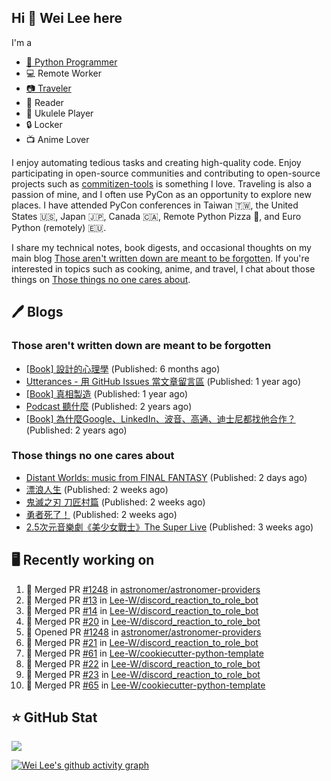 ## Hi 👋 Wei Lee here

I'm a

* [🐍 Python Programmer](https://pycon-note.wei-lee.me/)
* 💻 Remote Worker
* [📷 Traveler](https://travlog.wei-lee.me/)
* 📖 Reader
* 🎵 Ukulele Player
* 🔒 Locker
* 📺 Anime Lover

I enjoy automating tedious tasks and creating high-quality code. Enjoy participating in open-source communities and contributing to open-source projects such as [commitizen-tools](https://github.com/commitizen-tools) is something I love. Traveling is also a passion of mine, and I often use PyCon as an opportunity to explore new places. I have attended PyCon conferences in Taiwan 🇹🇼, the United States 🇺🇸, Japan 🇯🇵, Canada 🇨🇦, Remote Python Pizza 🍕, and Euro Python (remotely) 🇪🇺.

I share my technical notes, book digests, and occasional thoughts on my main blog [Those aren't written down are meant to be forgotten](https://blog.wei-lee.me/). If you're interested in topics such as cooking, anime, and travel, I chat about those things on [Those things no one cares about](https://travlog.wei-lee.me/).

## 🖊️ Blogs

### Those aren't written down are meant to be forgotten

* [[Book] 設計的心理學](https://blog.wei-lee.me/posts/book/2023/01/the-design-of-everyday-things) (Published: 6 months ago)
* [Utterances - 用 GitHub Issues 當文章留言區](https://blog.wei-lee.me/posts/tech/2022/02/use-github-issues-as-comment-system) (Published: 1 year ago)
* [[Book] 真相製造](https://blog.wei-lee.me/posts/book/2022/02/reality-is-business) (Published: 1 year ago)
* [Podcast 聽什麼](https://blog.wei-lee.me/posts/gossiping/2021/12/podcast-i-listen-to) (Published: 2 years ago)
* [[Book] 為什麼Google、LinkedIn、波音、高通、迪士尼都找他合作？](https://blog.wei-lee.me/posts/book/2021/12/pitch-anyting) (Published: 2 years ago)

### Those things no one cares about

* [Distant Worlds: music from FINAL FANTASY](https://travlog.wei-lee.me/posts/review/2023/07/distant-worlds-music-from-FINAL-FANTASY) (Published: 2 days ago)
* [漂浪人生](https://travlog.wei-lee.me/posts/review/2023/07/Flee) (Published: 2 weeks ago)
* [鬼滅之刃 刀匠村篇](https://travlog.wei-lee.me/posts/review/2023/07/demon-slayer-to-the-swordsmith-village) (Published: 2 weeks ago)
* [勇者死了！](https://travlog.wei-lee.me/posts/review/2023/07/the-legendary-hero-is-dead) (Published: 2 weeks ago)
* [2.5次元音樂劇《美少女戰士》The Super Live](https://travlog.wei-lee.me/posts/review/2023/06/2-5-dimension-musical-sailor-moon-the-super-live) (Published: 3 weeks ago)

## 🖥️ Recently working on

1. 🎉 Merged PR [#1248](https://github.com/astronomer/astronomer-providers/pull/1248) in [astronomer/astronomer-providers](https://github.com/astronomer/astronomer-providers)
2. 🎉 Merged PR [#13](https://github.com/Lee-W/discord_reaction_to_role_bot/pull/13) in [Lee-W/discord_reaction_to_role_bot](https://github.com/Lee-W/discord_reaction_to_role_bot)
3. 🎉 Merged PR [#14](https://github.com/Lee-W/discord_reaction_to_role_bot/pull/14) in [Lee-W/discord_reaction_to_role_bot](https://github.com/Lee-W/discord_reaction_to_role_bot)
4. 🎉 Merged PR [#20](https://github.com/Lee-W/discord_reaction_to_role_bot/pull/20) in [Lee-W/discord_reaction_to_role_bot](https://github.com/Lee-W/discord_reaction_to_role_bot)
5. 💪 Opened PR [#1248](https://github.com/astronomer/astronomer-providers/pull/1248) in [astronomer/astronomer-providers](https://github.com/astronomer/astronomer-providers)
6. 🎉 Merged PR [#21](https://github.com/Lee-W/discord_reaction_to_role_bot/pull/21) in [Lee-W/discord_reaction_to_role_bot](https://github.com/Lee-W/discord_reaction_to_role_bot)
7. 🎉 Merged PR [#61](https://github.com/Lee-W/cookiecutter-python-template/pull/61) in [Lee-W/cookiecutter-python-template](https://github.com/Lee-W/cookiecutter-python-template)
8. 🎉 Merged PR [#22](https://github.com/Lee-W/discord_reaction_to_role_bot/pull/22) in [Lee-W/discord_reaction_to_role_bot](https://github.com/Lee-W/discord_reaction_to_role_bot)
9. 🎉 Merged PR [#23](https://github.com/Lee-W/discord_reaction_to_role_bot/pull/23) in [Lee-W/discord_reaction_to_role_bot](https://github.com/Lee-W/discord_reaction_to_role_bot)
10. 🎉 Merged PR [#65](https://github.com/Lee-W/cookiecutter-python-template/pull/65) in [Lee-W/cookiecutter-python-template](https://github.com/Lee-W/cookiecutter-python-template)


## ⭐ GitHub Stat
[![](https://github-readme-stats.vercel.app/api?username=Lee-W&show_icons=true&hide_title=true&cache_seconds=86400)](https://github.com/anuraghazra/github-readme-stats)

[![Wei Lee's github activity graph](https://github-readme-activity-graph.vercel.app/graph?username=Lee-W&theme=dracula)](https://github.com/ashutosh00710/github-readme-activity-graph)
